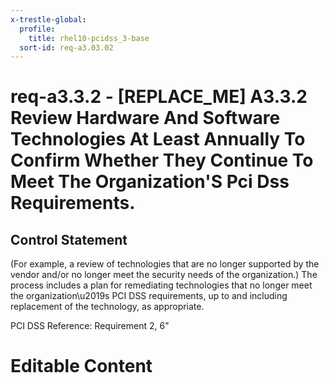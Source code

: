 ```yaml
---
x-trestle-global:
  profile:
    title: rhel10-pcidss_3-base
  sort-id: req-a3.03.02
---
```


# req-a3.3.2 - \[REPLACE_ME\] A3.3.2 Review Hardware And Software Technologies At Least Annually To Confirm Whether They Continue To Meet The Organization'S Pci Dss Requirements.

## Control Statement

(For example, a review of technologies that are no longer supported by the vendor
and/or no longer meet the security needs of the organization.)
The process includes a plan for remediating technologies that no longer
meet the organization\u2019s PCI DSS requirements, up to and including replacement
of the technology, as appropriate.

PCI DSS Reference: Requirement 2, 6"

# Editable Content

<!-- Make additions and edits below -->
<!-- The above represents the contents of the control as received by the profile, prior to additions. -->
<!-- If the profile makes additions to the control, they will appear below. -->
<!-- The above markdown may not be edited but you may edit the content below, and/or introduce new additions to be made by the profile. -->
<!-- If there is a yaml header at the top, parameter values may be edited. Use --set-parameters to incorporate the changes during assembly. -->
<!-- The content here will then replace what is in the profile for this control, after running profile-assemble. -->
<!-- The current profile has no added parts for this control, but you may add new ones here. -->
<!-- Each addition must have a heading either of the form ## Control my_addition_name -->
<!-- or ## Part a. (where the a. refers to one of the control statement labels.) -->
<!-- "## Control" parts are new parts added after the statement part. -->
<!-- "## Part" parts are new parts added into the top-level statement part with that label. -->
<!-- Subparts may be added with nested hash levels of the form ### My Subpart Name -->
<!-- underneath the parent ## Control or ## Part being added -->
<!-- See https://oscal-compass.github.io/compliance-trestle/tutorials/ssp_profile_catalog_authoring/ssp_profile_catalog_authoring for guidance. -->
